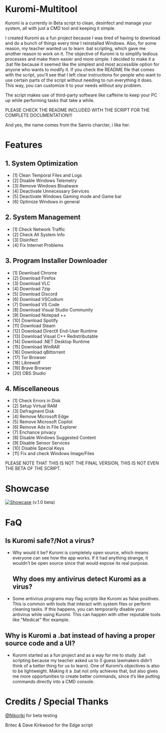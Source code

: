 # Kuromi-Multitool
Kuromi is a currently in Beta script to clean, desinfect and manage your system, all with just a CMD tool and keeping it simple.

I created Kuromi as a fun project because I was tired of having to download and do a bunch of things every time I reinstalled Windows. Also, for some reason, my teacher wanted us to learn .bat scripting, which gave me another reason to work on it. The objective of Kuromi is to simplify tedious processes and make them easier and more simple.
I decided to make it a .bat file because it seemed like the simplest and most accessible option for anyone who wants to modify it. If you check the README file that comes with the script, you'll see that I left clear instructions for people who want to use certain parts of the script without needing to run everything it does. This way, you can customize it to your needs without any problem.

The script makes use of third-party software like caffeine to keep your PC up while performing tasks that take a while.

PLEASE CHECK THE README INCLUDED WITH THE SCRIPT FOR THE COMPLETE DOCUMENTATION!!!

And yes, the name comes from the Sanrio charcter, i like her.

# Features

## 1. System Optimization
- [1] Clean Temporal Files and Logs
- [2] Disable Windows Telemetry
- [3] Remove Windows Bloatware
- [4] Deactivate Unnecessary Services
- [5] Deactivate Windows Gaming mode and Game bar
- [6] Optimize Windows in general

## 2. System Management
- [1] Check Network Traffic
- [2] Check All System Info
- [3] Disinfect
- [4] Fix Internet Problems

## 3. Program Installer Downloader
- [1] Download Chrome
- [2] Download Firefox
- [3] Download VLC
- [4] Download 7zip
- [5] Download Discord
- [6] Download VSCodium
- [7] Download VS Code
- [8] Download Visual Studio Community
- [9] Download Notepad ++
- [10] Download Spotify
- [11] Download Steam
- [12] Download DirectX End-User Runtime
- [13] Download Visual C++ Redistributable 
- [14] Download .NET Desktop Runtime 
- [15] Download WinRAR 
- [16] Download qBittorrent
- [17] Tor Browser
- [18] Librewolf
- [19] Brave Browser
- [20] OBS Studio


## 4. Miscellaneous
- [1] Check Errors in Disk
- [2] Setup Virtual RAM
- [3] Defragment Disk
- [4] Remove Microsoft Edge
- [5] Remove Microsoft Copilot
- [6] Remove Ads in File Explorer
- [7] Enchance privacy
- [8] Disable Windows Suggested Content
- [9] Disable Sensor Services
- [10] Disable Special Keys
- [11] Fix and check Windows Image/Files

PLEASE NOTE THAT THIS IS NOT THE FINAL VERSION, THIS IS NOT EVEN THE BETA OF THE SCRIPT.

# Showcase

[![Showcase](https://img.youtube.com/vi/-a1LBEpVVGo/hqdefault.jpg)](https://youtu.be/-a1LBEpVVGo)
(v.1.0 beta)


# FaQ

## Is Kuromi safe?/Not a virus?

- Why would it be? Kuromi is completely open source, which means everyone can see how the app works. If it had anything strange, it wouldn’t be open source since that would expose its real purpose.

  ## Why does my antivirus detect Kuromi as a virus?
- Some antivirus programs may flag scripts like Kuromi as false positives. This is common with tools that interact with system files or perform cleaning tasks. If this happens, you can temporarily disable your antivirus while using Kuromi. This can happen with other reputable tools like "Medicat" ffor example.

## Why is Kuromi a .bat instead of having a proper source code and a UI?

- Kuromi started as a fun project and as a way for me to study .bat scripting because my teacher asked us to (I guess lawmakers didn’t think of a better thing for us to learn). One of Kuromi’s objectives is also to be lightweight. Making it a .bat not only achieves that, but also gives me more opportunities to create better commands, since it’s like putting commands directly into a CMD console.


# Credits / Special Thanks

[@Nikoriki](https://info.nikota.dev/) for beta testing

Britec & Dave Kirkwood for the Edge script
